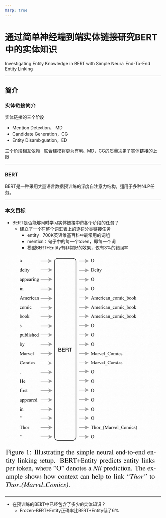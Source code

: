 ```yaml
---
marp: true
---
```


# 通过简单神经端到端实体链接研究BERT中的实体知识

Investigating Entity Knowledge in BERT with Simple Neural End-To-End Entity Linking

---

## 简介

### 实体链接简介

实体链接的三个阶段

* Mention Detection， MD
* Candidate Generation，CG
* Entity Disambiguation，ED

三个阶段相互依赖，联合建模将更为有利。MD，CG的质量决定了实体链接的上限

---

### BERT

BERT是一种采用大量语言数据预训练的深度自注意力结构，适用于多种NLP任务。

---

### 本文目标

* BERT是否能够同时学习实体链接中的各个阶段的任务？
  * 建立了一个在整个词汇表上的逐词分类链接任务
    * entity：700K英语维基百科中最常用的词组
    * mention：句子中的每一个token，即每一个词
    * 模型BERT+Entity有非常好的效果，仅有3%的错误率

![Alt text](_img/bert-fig1.png)

---

* 在预训练的BERT中已经包含了多少的实体知识？
  * Frozen-BERT+Entity正确率比BERT+Entity低了6%

